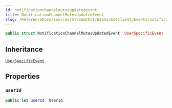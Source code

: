 ```yaml
---
id: notificationchannelmutesupdatedevent 
title: NotificationChannelMutesUpdatedEvent
slug: /ReferenceDocs/Sources/StreamChat/WebSocketClient/Events/notificationchannelmutesupdatedevent
---
```


``` swift
public struct NotificationChannelMutesUpdatedEvent: UserSpecificEvent 
```

## Inheritance

[`UserSpecificEvent`](UserSpecificEvent)

## Properties

### `userId`

``` swift
public let userId: UserId
```
